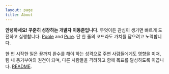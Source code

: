 ```yaml
---
layout: page
title: About
---
```


**안녕하세요! **꾸준히 성장하는 개발자** 이동준입니다.** 무엇이든 관심이 생기면 빠르게 도전하고 실행합니다. [Poole](https://github.com/poole/poole) and [Pure](https://purecss.io/). 단 한 줄의 코드라도 가치를 담으려고 노력합니다.

한 번 시작한 일은 끝까지 완수를 해야 하는 성격으로 주변 사람들에게도 영향을 미쳐, 팀 내 동기부여의 원천이 되며, 다른 사람들을 격려하고 함께 목표를 달성하도록 이끕니다. [README](https://github.com/vszhub/not-pure-poole).
